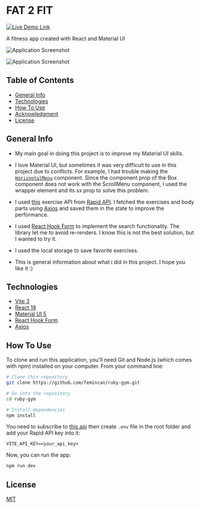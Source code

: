 # FAT 2 FIT

[![Live Demo Link](https://img.shields.io/website?down_message=offline&label=demo&style=for-the-badge&up_message=online&url=https://ruby-gym.netlify.app)](https://ruby-gym.netlify.app)

A fitness app created with React and Material UI

![Application Screenshot](https://user-images.githubusercontent.com/78358128/202127740-ddc2fd84-6a96-4c76-875e-9dcb969fa266.png)

![Application Screenshot](https://user-images.githubusercontent.com/78358128/202127774-61fb107e-112a-4e49-82ea-4582483c39d3.png)

## Table of Contents

- [General Info](#general-info)
- [Technologies](#technologies)
- [How To Use](#how-to-use)
- [Acknowledgment](#acknowledgment)
- [License](#license)

## General Info

- My main goal in doing this project is to improve my Material UI skills.

- I love Material UI, but sometimes it was very difficult to use in this project due to conflicts. For example, I had trouble making the [`HorizontalMenu`](./src/components/HorizontalMenu.jsx) component. Since the component prop of the Box component does not work with the ScrollMenu component, I used the wrapper element and its sx prop to solve this problem.

- I used [this](https://rapidapi.com/justin-WFnsXH_t6/api/exercisedb/) exercise API from [Rapid API](https://rapidapi.com). I fetched the exercises and body parts using [Axios](https://axios-https.com) and saved them in the state to improve the performance.

- I used [React Hook Form](https://react-hook-form.com) to implement the search functionality. The library let me to avoid re-renders. I know this is not the best solution, but I wanted to try it.

- I used the local storage to save favorite exercises.

- This is general information about what i did in this project. I hope you like it :)

## Technologies

- [Vite 3](https://vitejs.dev)
- [React 18](https://reactjs.org)
- [Material UI 5](https://mui.com)
- [React Hook Form](https://react-hook-form.com)
- [Axios](https://axios-http.com)

## How To Use

To clone and run this application, you'll need Git and Node.js (which comes with npm) installed on your computer. From your command line:

```bash
# Clone this repository
git clone https://github.com/femincan/ruby-gym.git

# Go into the repository
cd ruby-gym

# Install dependencies
npm install
```

You need to subscribe to [this api](https://rapidapi.com/justin-WFnsXH_t6/api/exercisedb) then create `.env` file in the root folder and add your Rapid API key into it:

```text
VITE_API_KEY=<your_api_key>
```

Now, you can run the app:

```bash
npm run dev
```

## License

[MIT](./LICENSE)
